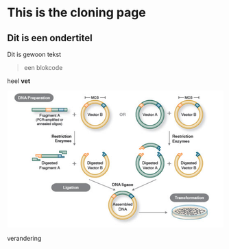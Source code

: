 # This is the cloning page

## Dit is een ondertitel

Dit is gewoon tekst

>een blokcode

heel **vet**

![dolly](/cloning/cloning.jpg) 

verandering